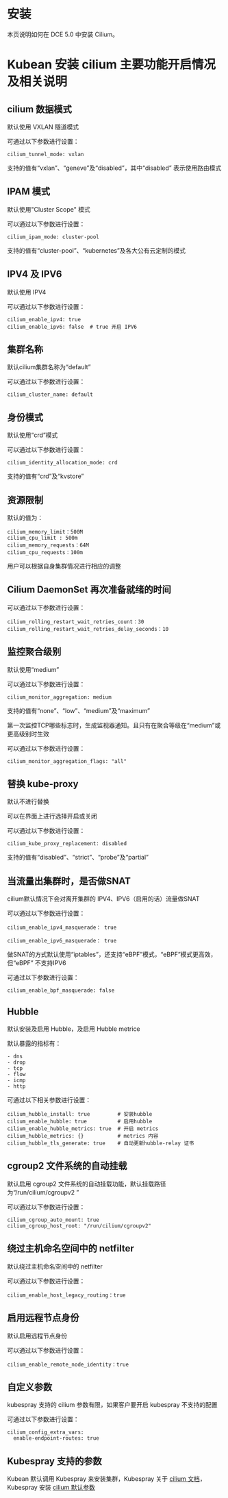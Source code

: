 # 安装

本页说明如何在 DCE 5.0 中安装 Cilium。


# Kubean 安装 cilium 主要功能开启情况及相关说明

## cilium 数据模式

默认使用 VXLAN 隧道模式

可通过以下参数进行设置：

```
cilium_tunnel_mode: vxlan
```

支持的值有“vxlan”、“geneve”及“disabled”，其中“disabled” 表示使用路由模式


## IPAM 模式

默认使用"Cluster Scope" 模式

可以通过以下参数进行设置：

```
cilium_ipam_mode: cluster-pool
```

支持的值有“cluster-pool”、“kubernetes”及各大公有云定制的模式


## IPV4 及 IPV6

默认使用 IPV4

可以通过以下参数进行设置：

```
cilium_enable_ipv4: true
cilium_enable_ipv6: false  # true 开启 IPV6
```

## 集群名称

默认cilium集群名称为“default”

可以通过以下参数进行设置：

```
cilium_cluster_name: default
```


## 身份模式

默认使用“crd”模式

可以通过以下参数进行设置：

```
cilium_identity_allocation_mode: crd
```


支持的值有“crd”及“kvstore”


## 资源限制

默认的值为：

```
cilium_memory_limit：500M
cilium_cpu_limit : 500m
cilium_memory_requests：64M
cilium_cpu_requests：100m
```

用户可以根据自身集群情况进行相应的调整


## Cilium DaemonSet 再次准备就绪的时间

可以通过以下参数进行设置：

```
cilium_rolling_restart_wait_retries_count：30
cilium_rolling_restart_wait_retries_delay_seconds：10
```


## 监控聚合级别

默认使用“medium”

可以通过以下参数进行设置：

```
cilium_monitor_aggregation: medium
```

支持的值有“none”、“low”、“medium”及“maximum”

第一次监控TCP哪些标志时，生成监视器通知。且只有在聚合等级在“medium”或更高级别时生效

可以通过以下参数进行设置：

```
cilium_monitor_aggregation_flags: "all"
```


## 替换 kube-proxy

默认不进行替换

可以在界面上进行选择开启或关闭

可以通过以下参数进行设置：

```
cilium_kube_proxy_replacement: disabled
```

支持的值有“disabled”、“strict”、“probe”及“partial”


## 当流量出集群时，是否做SNAT

cilium默认情况下会对离开集群的 IPV4、IPV6（启用的话）流量做SNAT

可以通过以下参数进行设置：

```
cilium_enable_ipv4_masquerade： true

cilium_enable_ipv6_masquerade： true
```

做SNAT的方式默认使用“iptables”，还支持“eBPF”模式，“eBPF”模式更高效，但“eBPF” 不支持IPV6

可通过以下参数进行设置：

```
cilium_enable_bpf_masquerade: false
```


## Hubble

默认安装及启用 Hubble，及启用 Hubble metrice

默认暴露的指标有：

```
- dns
- drop
- tcp
- flow
- icmp
- http
```

可通过以下相关参数进行设置：

```
cilium_hubble_install: true         # 安装hubble
cilium_enable_hubble: true          # 启用hubble
cilium_enable_hubble_metrics: true  # 开启 metrics
cilium_hubble_metrics: {}           # metrics 内容
cilium_hubble_tls_generate: true    # 自动更新hubble-relay 证书
```


## cgroup2 文件系统的自动挂载

默认启用 cgroup2 文件系统的自动挂载功能，默认挂载路径为“/run/cilium/cgroupv2 ”

可以通过以下参数进行设置：


```
cilium_cgroup_auto_mount: true
cilium_cgroup_host_root: "/run/cilium/cgroupv2"
```


## 绕过主机命名空间中的 netfilter

默认绕过主机命名空间中的 netfilter

可以通过以下参数进行设置：


```
cilium_enable_host_legacy_routing：true
```


## 启用远程节点身份

默认启用远程节点身份

可以通过以下参数进行设置：

```
cilium_enable_remote_node_identity：true
```

## 自定义参数

kubespray 支持的 cilium 参数有限，如果客户要开启 kubespray 不支持的配置

可通过以下参数进行设置：

```
cilium_config_extra_vars:
  enable-endpoint-routes: true
```


## Kubespray 支持的参数

Kubean 默认调用 Kubespray 来安装集群，Kubespray 关于 [cilium 文档](https://github.com/kubernetes-sigs/kubespray/blob/master/docs/cilium.md)，Kubespray 安装 [cilium 默认参数](https://github.com/kubernetes-sigs/kubespray/blob/b289f533b3b49ecf03baf755bd18b2da48608b3f/roles/network_plugin/cilium/defaults/main.yml)

